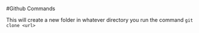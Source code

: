 #Github Commands

This will create a new folder in whatever directory you run the command
`git clone <url>`


